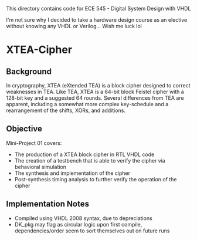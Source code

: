 This directory contains code for ECE 545 - Digital System Design with VHDL

I'm not sure why I decided to take a hardware design course as an elective without knowing any VHDL or Verilog... Wish me luck lol

# XTEA-Cipher
## Background
In cryptography, XTEA (eXtended TEA) is a block cipher designed to correct weaknesses in TEA.
Like TEA, XTEA is a 64-bit block Feistel cipher with a 128-bit key and a suggested 64 rounds. Several differences from TEA are apparent, including a somewhat more complex key-schedule and a rearrangement of the shifts, XORs, and additions.

## Objective
Mini-Project 01 covers:
- The production of a XTEA block cipher in RTL VHDL code
- The creation of a testbench that is able to verify the cipher via behavioral simulation
- The synthesis and implementation of the cipher
- Post-synthesis timing analysis to further verify the operation of the cipher

## Implementation Notes
- Compiled using VHDL 2008 syntax, due to depreciations
- DK_pkg may flag as circular logic upon first compile, dependencies/order seem to sort themselves out on future runs



